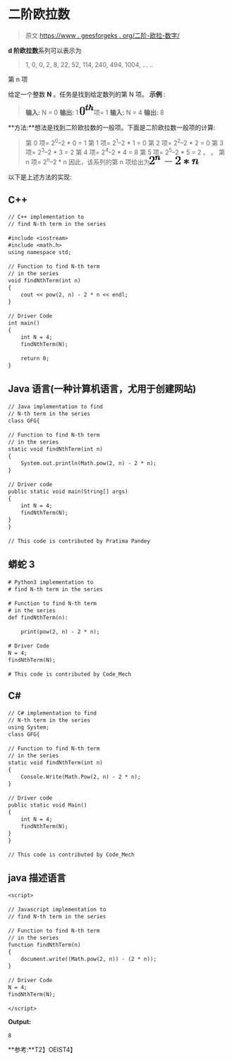 # 二阶欧拉数

> 原文:[https://www . geesforgeks . org/二阶-欧拉-数字/](https://www.geeksforgeeks.org/second-order-eulerian-numbers/)

**d 阶欧拉数**系列可以表示为

> 1, 0, 0, 2, 8, 22, 52, 114, 240, 494, 1004, … ..

第 n 项

给定一个整数 **N** 。任务是找到给定数列的第 N 项。
**示例** :

> **输入:** N = 0
> **输出:** 1
> ![0^{th}  ](img/d910b3e9696cad744b227b635dc025b2.png "Rendered by QuickLaTeX.com")项= 1
> **输入:** N = 4
> **输出:** 8

**方法:**想法是找到二阶欧拉数的一般项。下面是二阶欧拉数一般项的计算:

> 第 0 项= 2<sup>0</sup>–2 * 0 = 1
> 第 1 项= 2<sup>1</sup>–2 * 1 = 0
> 第 2 项= 2<sup>2</sup>–2 * 2 = 0
> 第 3 项= 2<sup>3</sup>–2 * 3 = 2
> 第 4 项= 2<sup>4</sup>–2 * 4 = 8
> 第 5 项= 2<sup>5</sup>–2 * 5 = 2
> 。
> 。
> 第 n 项= 2<sup>n</sup>–2 * n
> 因此，该系列的第 n 项给出为![2^n - 2*n  ](img/dacc5736477ba5b45d15ede0259b38a7.png "Rendered by QuickLaTeX.com")

以下是上述方法的实现:

## C++

```
// C++ implementation to
// find N-th term in the series

#include <iostream>
#include <math.h>
using namespace std;

// Function to find N-th term
// in the series
void findNthTerm(int n)
{
    cout << pow(2, n) - 2 * n << endl;
}

// Driver Code
int main()
{
    int N = 4;
    findNthTerm(N);

    return 0;
}
```

## Java 语言(一种计算机语言，尤用于创建网站)

```
// Java implementation to find
// N-th term in the series
class GFG{

// Function to find N-th term
// in the series
static void findNthTerm(int n)
{
    System.out.println(Math.pow(2, n) - 2 * n);
}

// Driver code
public static void main(String[] args)
{
    int N = 4;
    findNthTerm(N);
}
}

// This code is contributed by Pratima Pandey
```

## 蟒蛇 3

```
# Python3 implementation to
# find N-th term in the series

# Function to find N-th term
# in the series
def findNthTerm(n):

    print(pow(2, n) - 2 * n);

# Driver Code
N = 4;
findNthTerm(N);

# This code is contributed by Code_Mech
```

## C#

```
// C# implementation to find
// N-th term in the series
using System;
class GFG{

// Function to find N-th term
// in the series
static void findNthTerm(int n)
{
    Console.Write(Math.Pow(2, n) - 2 * n);
}

// Driver code
public static void Main()
{
    int N = 4;
    findNthTerm(N);
}
}

// This code is contributed by Code_Mech
```

## java 描述语言

```
<script>

// Javascript implementation to
// find N-th term in the series

// Function to find N-th term
// in the series
function findNthTerm(n)
{
    document.write((Math.pow(2, n)) - (2 * n));
}

// Driver Code
N = 4;
findNthTerm(N);

</script>
```

**Output:** 

```
8
```

**参考:**T2】OEIST4】